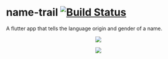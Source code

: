 # name-trail [![Build Status](https://travis-ci.org/dwyl/esta.svg?branch=master)](https://travis-ci.org/)
A flutter app that tells the language origin and gender of a name.

<p align="center">
<img src="https://github.com/steverichey/google-play-badge-svg/blob/master/img/en_get.svg"/>
</p>

<p align="center">
  <img src="https://github.com/Nayalash/name-trail/blob/master/docs/NameTrail.gif"/>
</p>

